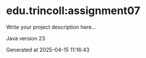 # edu.trincoll:assignment07

Write your project description here...

Java version 23

Generated at 2025-04-15 11:16:43
